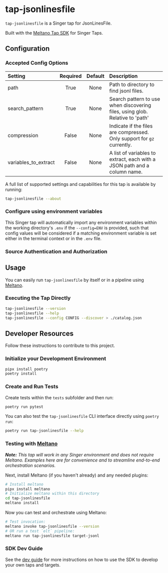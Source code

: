 # tap-jsonlinesfile

`tap-jsonlinesfile` is a Singer tap for JsonLinesFile.

Built with the [Meltano Tap SDK](https://sdk.meltano.com) for Singer Taps.

<!--

Developer TODO: Update the below as needed to correctly describe the install procedure. For instance, if you do not have a PyPi repo, or if you want users to directly install from your git repo, you can modify this step as appropriate.

## Installation

Install from PyPi:

```bash
pipx install tap-jsonlinesfile
```

Install from GitHub:

```bash
pipx install git+https://github.com/ORG_NAME/tap-jsonlinesfile.git@main
```

-->

## Configuration

### Accepted Config Options

<!--
Developer TODO: Provide a list of config options accepted by the tap.

This section can be created by copy-pasting the CLI output from:

```
tap-jsonlinesfile --about --format=markdown
```
-->

| Setting | Required | Default | Description |
|:--------|:--------:|:-------:|:------------|
| path | True     | None    | Path to directory to find jsonl files. |
| search_pattern | True     | None    | Search pattern to use when discovering files, using glob. Relative to 'path' |
| compression | False    | None    | Indicate if the files are compressed. Only support for `gz` currently. |
| variables_to_extract | False    | None    | A list of variables to extract, each with a JSON path and a column name. |

A full list of supported settings and capabilities for this
tap is available by running:

```bash
tap-jsonlinesfile --about
```

### Configure using environment variables

This Singer tap will automatically import any environment variables within the working directory's
`.env` if the `--config=ENV` is provided, such that config values will be considered if a matching
environment variable is set either in the terminal context or in the `.env` file.

### Source Authentication and Authorization

<!--
Developer TODO: If your tap requires special access on the source system, or any special authentication requirements, provide those here.
-->

## Usage

You can easily run `tap-jsonlinesfile` by itself or in a pipeline using [Meltano](https://meltano.com/).

### Executing the Tap Directly

```bash
tap-jsonlinesfile --version
tap-jsonlinesfile --help
tap-jsonlinesfile --config CONFIG --discover > ./catalog.json
```

## Developer Resources

Follow these instructions to contribute to this project.

### Initialize your Development Environment

```bash
pipx install poetry
poetry install
```

### Create and Run Tests

Create tests within the `tests` subfolder and
  then run:

```bash
poetry run pytest
```

You can also test the `tap-jsonlinesfile` CLI interface directly using `poetry run`:

```bash
poetry run tap-jsonlinesfile --help
```

### Testing with [Meltano](https://www.meltano.com)

_**Note:** This tap will work in any Singer environment and does not require Meltano.
Examples here are for convenience and to streamline end-to-end orchestration scenarios._

<!--
Developer TODO:
Your project comes with a custom `meltano.yml` project file already created. Open the `meltano.yml` and follow any "TODO" items listed in
the file.
-->

Next, install Meltano (if you haven't already) and any needed plugins:

```bash
# Install meltano
pipx install meltano
# Initialize meltano within this directory
cd tap-jsonlinesfile
meltano install
```

Now you can test and orchestrate using Meltano:

```bash
# Test invocation:
meltano invoke tap-jsonlinesfile --version
# OR run a test `elt` pipeline:
meltano run tap-jsonlinesfile target-jsonl
```

### SDK Dev Guide

See the [dev guide](https://sdk.meltano.com/en/latest/dev_guide.html) for more instructions on how to use the SDK to
develop your own taps and targets.
